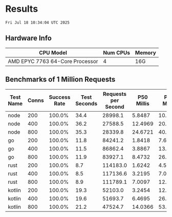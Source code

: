# Results
`Fri Jul 18 10:34:04 UTC 2025`
## Hardware Info
| CPU Model | Num CPUs | Memory |
| --------- | -------- | ------ |
| AMD EPYC 7763 64-Core Processor | 4 | 16G |

## Benchmarks of 1 Million Requests
| Test Name | Conns | Success Rate | Test Seconds | Requests per Second | P50 Millis | P99 Millis | P99.9 Millis | API Memory MB | API CPU Time | API Threads |
| --------- | ----- | ------------ | ------------ | ------------------- | ---------- | ---------- | ------------ | ------------- | ------------ | ----------- |
| node | 200 | 100.0% | 34.4 | 28998.1 | 5.8487 | 10.5522 | 11.3019 | 109.5 | 00:00:34 | 7 |
| node | 400 | 100.0% | 36.2 | 27588.5 | 12.4969 | 20.4995 | 23.9975 | 144.4 | 00:00:36 | 7 |
| node | 800 | 100.0% | 35.3 | 28339.8 | 24.6721 | 40.4347 | 46.9334 | 153.5 | 00:00:35 | 7 |
| go | 200 | 100.0% | 11.8 | 84241.2 | 1.8418 | 7.6845 | 10.6704 | 17.6 | 00:00:27 | 10 |
| go | 400 | 100.0% | 11.5 | 86862.4 | 3.8867 | 13.9187 | 19.1776 | 22.8 | 00:00:27 | 11 |
| go | 800 | 100.0% | 11.9 | 83927.1 | 8.4732 | 26.6683 | 40.0383 | 36.9 | 00:00:28 | 11 |
| rust | 200 | 100.0% | 8.7 | 114183.0 | 1.6242 | 4.5022 | 6.1870 | 9.2 | 00:00:17 | 5 |
| rust | 400 | 100.0% | 8.5 | 117136.6 | 3.2195 | 7.0561 | 10.0156 | 14.0 | 00:00:17 | 5 |
| rust | 800 | 100.0% | 8.9 | 111789.1 | 7.0097 | 12.0096 | 18.8043 | 23.2 | 00:00:17 | 5 |
| kotlin | 200 | 100.0% | 19.3 | 52103.0 | 3.2454 | 12.7783 | 32.5430 | 339.7 | 00:00:58 | 155 |
| kotlin | 400 | 100.0% | 19.6 | 51693.7 | 6.4695 | 26.5570 | 70.1602 | 405.4 | 00:00:59 | 155 |
| kotlin | 800 | 100.0% | 21.2 | 47524.7 | 14.0366 | 53.6683 | 141.7612 | 491.9 | 00:01:03 | 155 |
